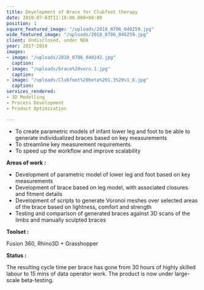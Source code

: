 ```yaml
---
title: Development of Brace for Clubfoot therapy
date: 2018-07-03T11:18:00.000+00:00
position: 1
square_featured_image: "/uploads/2018_0706_040259.jpg"
wide_featured_image: "/uploads/2018_0706_040259.jpg"
client: Undisclosed, under NDA
year: 2017-2018
images:
- image: "/uploads/2018_0706_040242.jpg"
  caption: 
- image: "/uploads/brace%20voro.1.jpg"
  caption: 
- image: "/uploads/Clubfoot%20beta%201.3%20v1_6.jpg"
  caption: 
services_rendered:
- 3D Modelling
- Process Development
- Product Optimization

---
```

* To create parametric models of infant lower leg and foot to be able to generate individualized braces based on key measurements
* To streamline key measurement requirements
* To speed up the workflow and improve scalability

**Areas of work :**

* Development of parametric model of lower leg and foot based on key measurements
* Development of brace based on leg model, with associated closures and fitment details
* Development of scripts to generate Voronoi meshes over selected areas of the brace based on lightness, comfort and strength
* Testing and comparison of generated braces against 3D scans of the limbs and manually sculpted braces

**Toolset :**

Fusion 360, Rhino3D + Grasshopper

**Status :**

The resulting cycle time per brace has gone from 30 hours of highly skilled labour to 15 mins of data operator work. The product is now under large-scale beta-testing.